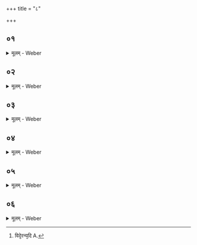 +++
title = "८"

+++


##  ०१
<details><summary>मूलम् - Weber</summary>

अथा᳘तः प्रा᳘यश्चित्तीनाम्॥  
यद्य᳘श्वो व᳘डवाᳫं स्क᳘न्देद्वायव्य᳘म् प᳘योऽनुनि᳘र्वपेद्वायुर्वै रे᳘तसां विकर्ता᳘ प्राणो वै᳘ वायुः᳘ प्राणो हि रे᳘तसां विकर्ता रे᳘तसैॗवास्मिंस्तद्रे᳘तो दधाति॥
</details>

##  ०२
<details><summary>मूलम् - Weber</summary>

अ᳘थ य᳘दि स्रामो᳘ विन्दे᳘त्॥  
पौष्णं᳘ चरु᳘मनुनि᳘र्वपेत्पूषा वै᳘ पशूना᳘मीष्टे स य᳘स्यैव᳘ पश᳘वो यः᳘ पशूनामी᳘ष्टे त᳘मेॗवैत᳘त्प्रीणात्यगदो᳘ हैव᳘ भवति॥
</details>

##  ०३
<details><summary>मूलम् - Weber</summary>

अ᳘थ य᳘द्यक्षतामयो᳘ विन्दे᳘त्॥  
वैश्वानरं द्वा᳘दशकपालम् भू᳘मिकपालम् पुरोडा᳘शमनुनि᳘र्वपेदियं वै᳘ वैश्वानर᳘ इमा᳘मेॗवैत᳘त्प्रीणात्यगदो᳘ हैव᳘ भवति॥
</details>

##  ०४
<details><summary>मूलम् - Weber</summary>

अ᳘थ य᳘द्यक्ष्यामयो᳘ विन्दे᳘त्॥  
सौर्यं᳘ चरु᳘मनुनि᳘र्वपेत्सू᳘र्यो वै᳘ प्रजा᳘नां च᳘क्षुर्यदाॗ ह्येॗवैष᳘ उदेत्य᳘थेदᳫं स᳘र्वं चरति च᳘क्षुषैॗवास्मिंस्तच्च᳘क्षुर्दधाति स य᳘च्चरुर्भ᳘वति च᳘क्षुषा ह्य᳘य᳘मात्मा च᳘रति॥
</details>

##  ०५
<details><summary>मूलम् - Weber</summary>

अ᳘थ य᳘द्युदके᳘ म्रिये᳘त॥  
वारुणं᳘ यवम᳘यं चरु᳘मनुनि᳘र्वपेद्व᳘रुणो वा᳘ एतं᳘ गृह्णातिॗ योऽप्सु᳘ म्रिय᳘ते साॗ यैॗवैनं देव᳘ता गृह्णा᳘ति ता᳘मेॗवैत᳘त्प्रीणातिॗ सास्मै प्रीॗतान्य᳘मालम्भाया᳘नुमन्यते तया᳘नुमतमा᳘लभते स य᳘द्यवम᳘यो भ᳘वति वरुॗण्या हि य᳘वाः॥
</details>

##  ०६
<details><summary>मूलम् - Weber</summary>

अ᳘थ य᳘दि न᳘श्येत्॥  
त्रि᳘हविषमि᳘ष्टिमनुनि᳘र्वपेद्द्यावापृथिव्य᳘मे᳘ककपालम् पुरोडा᳘शं वायव्य᳘म् प᳘यः सौर्यं᳘ चरुं यद्वै किं᳘ च न᳘श्यत्यन्तॗरैव तद्द्या᳘वापृथिवी᳘ नश्यति त᳘द्वायुरु᳘पवात्यादिॗत्योऽभि᳘तपतिॗ नैता᳘भ्यो देव᳘ताभ्य ऋते किं᳘ चन᳘ नश्यतिॗ सैषा पृ᳘थगेव᳘ नष्टवे᳘दनी स य᳘द्यस्या᳘प्यन्यन्न᳘श्येदेत᳘यैव᳘ यजेता᳘नु हैॗवैनद्विन्दत्य᳘थ य᳘द्यमि᳘त्रा अ᳘श्वं विन्देरन्य᳘दि [^wbr_1] वा म्रिये᳘त य᳘दि वाप्स्व᳘न्य᳘मानी᳘य प्रो᳘क्षेयुः सैव त᳘त्र प्रा᳘यश्चित्तिः॥  

[^wbr_1]: विदे᳘रन्य᳘दि A.
</details>